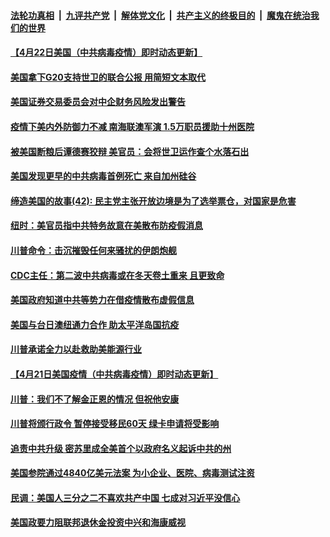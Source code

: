 ####  [法轮功真相](../../../../basic/blob/master/README.md?t=04230931) &nbsp;|&nbsp; [九评共产党](../../../../9ping.md/blob/master/README.md?t=04230931) &nbsp;|&nbsp; [解体党文化](../../../../jtdwh.md/blob/master/README.md?t=04230931)  &nbsp;|&nbsp; [共产主义的终极目的](../../../../gczydzjmd.md/blob/master/README.md?t=04230931) &nbsp;|&nbsp; [魔鬼在统治我们的世界](../../../../mgztzwmdsj.md/blob/master/README.md?t=04230931) 

#### [【4月22日美国（中共病毒疫情）即时动态更新】](../pages/soh6/370027.md?t=04230931) 
#### [美国拿下G20支持世卫的联合公报 用简短文本取代](../pages/soh6/370156.md?t=04230931) 
#### [美国证券交易委员会对中企财务风险发出警告](../pages/soh6/370210.md?t=04230931) 
#### [疫情下美内外防御力不减 南海联澳军演 1.5万职员援助十州医院](../pages/soh6/370204.md?t=04230931) 
#### [被美国断粮后谭德赛狡辩 美官员：会将世卫运作查个水落石出](../pages/soh6/370198.md?t=04230931) 
#### [美国发现更早的中共病毒首例死亡 来自加州硅谷](../pages/soh6/370114.md?t=04230931) 
#### [缔造美国的故事(42): 民主党主张开放边境是为了选举票仓，对国家是危害](../pages/soh6/370153.md?t=04230931) 
#### [纽时：美官员指中共特务故意在美散布防疫假消息](../pages/soh6/370138.md?t=04230931) 
#### [川普命令：击沉摧毁任何来骚扰的伊朗炮舰](../pages/soh6/370126.md?t=04230931) 
#### [CDC主任：第二波中共病毒或在冬天卷土重来 且更致命](../pages/soh6/370111.md?t=04230931) 
#### [美国政府知道中共等势力在借疫情散布虚假信息](../pages/soh6/369931.md?t=04230931) 
#### [美国与台日澳纽通力合作 助太平洋岛国抗疫](../pages/soh6/369862.md?t=04230931) 
#### [川普承诺全力以赴救助美能源行业](../pages/soh6/369883.md?t=04230931) 
#### [【4月21日美国疫情（中共病毒疫情）即时动态更新】](../pages/soh6/369667.md?t=04230931) 
#### [川普：我们不了解金正恩的情况 但祝他安康](../pages/soh6/369847.md?t=04230931) 
#### [川普将颁行政令 暂停接受移民60天 绿卡申请将受影响](../pages/soh6/369832.md?t=04230931) 
#### [追责中共升级 密苏里成全美首个以政府名义起诉中共的州](../pages/soh6/369829.md?t=04230931) 
#### [美国参院通过4840亿美元法案 为小企业、医院、病毒测试注资](../pages/soh6/369826.md?t=04230931) 
#### [民调：美国人三分之二不喜欢共产中国 七成对习近平没信心](../pages/soh6/369763.md?t=04230931) 
#### [美国政要力阻联邦退休金投资中兴和海康威视](../pages/soh6/369748.md?t=04230931) 
